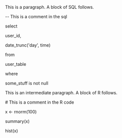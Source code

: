 This is a paragraph. A block of SQL follows.

-- This is a comment in the sql

select

user\_id,

date\_trunc('day', time)

from

user\_table

where

some\_stuff is not null

This is an intermediate paragraph. A block of R follows.

\# This is a comment in the R code

x &lt;- rnorm(100)

summary(x)

hist(x)
